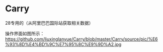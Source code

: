 Carry
=====

28专用的（从阿里巴巴国际站获取相关数据）

操作界面如图所示：
https://github.com/liuxinglanyue/Carry/blob/master/Carry/source/pic/%E6%93%8D%E4%BD%9C%E7%95%8C%E9%9D%A2.jpg
